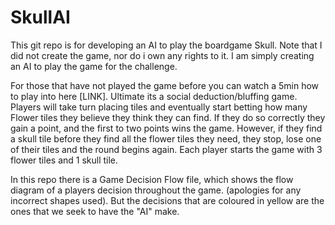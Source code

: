 # SkullAI
 This git repo is for developing an AI to play the boardgame Skull. Note that I did not create the game, nor do i own any rights to it. I am simply creating an AI to play the game for the challenge.

 For those that have not played the game before you can watch a 5min how to play into here [LINK]. Ultimate its a social deduction/bluffing game. Players will take turn placing tiles and eventually start betting how many Flower tiles they believe they think they can find. If they do so correctly they gain a point, and the first to two points wins the game. However, if they find a skull tile before they find all the flower tiles they need, they stop, lose one of their tiles and the round begins again. Each player starts the game with 3 flower tiles and 1 skull tile.

 In this repo there is a Game Decision Flow file, which shows the flow diagram of a players decision throughout the game. (apologies for any incorrect shapes used). But the decisions that are coloured in yellow are the ones that we seek to have the "AI" make.
